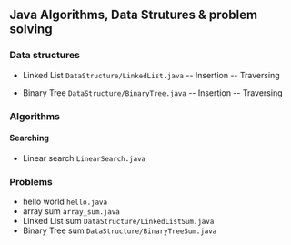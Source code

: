 ## Java Algorithms, Data Strutures & problem solving

### Data structures

- Linked List `DataStructure/LinkedList.java`
  -- Insertion
  -- Traversing

- Binary Tree `DataStructure/BinaryTree.java`
  -- Insertion
  -- Traversing

### Algorithms

#### Searching

- Linear search `LinearSearch.java`

### Problems

- hello world `hello.java`
- array sum `array_sum.java`
- Linked List sum `DataStructure/LinkedListSum.java`
- Binary Tree sum `DataStructure/BinaryTreeSum.java`
